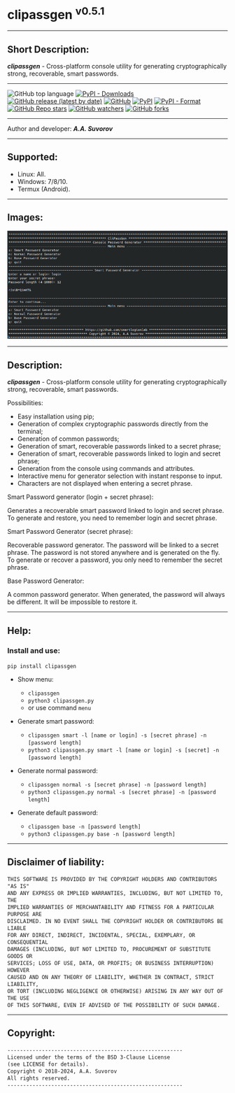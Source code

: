 # clipassgen <sup>v0.5.1</sup>

***

## Short Description:
___clipassgen___ - Cross-platform console utility for generating 
cryptographically strong, recoverable, smart passwords.

***

![GitHub top language](https://img.shields.io/github/languages/top/smartlegionlab/clipassgen)
[![PyPI - Downloads](https://img.shields.io/pypi/dm/clipassgen?label=pypi%20downloads)](https://pypi.org/project/clipassgen/)
[![GitHub release (latest by date)](https://img.shields.io/github/v/release/smartlegionlab/clipassgen)](https://github.com/smartlegionlab/clipassgen/)
[![GitHub](https://img.shields.io/github/license/smartlegionlab/clipassgen)](https://github.com/smartlegionlab/clipassgen/blob/master/LICENSE)
[![PyPI](https://img.shields.io/pypi/v/clipassgen)](https://pypi.org/project/clipassgen)
[![PyPI - Format](https://img.shields.io/pypi/format/clipassgen)](https://pypi.org/project/clipassgen)
[![GitHub Repo stars](https://img.shields.io/github/stars/smartlegionlab/clipassgen?style=social)](https://github.com/smartlegionlab/clipassgen/)
[![GitHub watchers](https://img.shields.io/github/watchers/smartlegionlab/clipassgen?style=social)](https://github.com/smartlegionlab/clipassgen/)
[![GitHub forks](https://img.shields.io/github/forks/smartlegionlab/clipassgen?style=social)](https://github.com/smartlegionlab/clipassgen/)

***

Author and developer: ___A.A. Suvorov___

***

## Supported:

- Linux: All.
- Windows: 7/8/10.
- Termux (Android).

***

## Images:

![logo](https://github.com/smartlegionlab/clipassgen/raw/master/data/images/clipassgen.png)

***

## Description:

___clipassgen___ - Cross-platform console utility for generating 
cryptographically strong, recoverable, smart passwords.

Possibilities:

- Easy installation using pip;
- Generation of complex cryptographic passwords directly from the terminal;
- Generation of common passwords;
- Generation of smart, recoverable passwords linked to a secret phrase;
- Generation of smart, recoverable passwords linked to login and secret phrase;
- Generation from the console using commands and attributes.
- Interactive menu for generator selection with instant response to input.
- Characters are not displayed when entering a secret phrase. 

Smart Password generator (login + secret phrase):

Generates a recoverable smart password
linked to login and secret phrase.
To generate and restore, you need to remember
login and secret phrase.

Smart Password Generator (secret phrase):

Recoverable password generator.
The password will be linked to a secret phrase.
The password is not stored anywhere and is generated on the fly.
To generate or recover a password, you only 
need to remember the secret phrase.

Base Password Generator:

A common password generator.
When generated, the password will always be different.
It will be impossible to restore it.

***

## Help:

### Install and use:

`pip install clipassgen`

- Show menu:
  - `clipassgen`
  - `python3 clipassgen.py`
  - or use command `menu`
  
- Generate smart password: 
  - `clipassgen smart -l [name or login] -s [secret phrase] -n [password length]`
  - `python3 clipassgen.py smart -l [name or login] -s [secret] -n [password length]`

- Generate normal password: 
  - `clipassgen normal -s [secret phrase] -n [password length]`
  - `python3 clipassgen.py normal -s [secret phrase] -n [password length]`
  
- Generate default password: 
  - `clipassgen base -n [password length]`
  - `python3 clipassgen.py base -n [password length]`

***

## Disclaimer of liability:

    THIS SOFTWARE IS PROVIDED BY THE COPYRIGHT HOLDERS AND CONTRIBUTORS "AS IS"
    AND ANY EXPRESS OR IMPLIED WARRANTIES, INCLUDING, BUT NOT LIMITED TO, THE
    IMPLIED WARRANTIES OF MERCHANTABILITY AND FITNESS FOR A PARTICULAR PURPOSE ARE
    DISCLAIMED. IN NO EVENT SHALL THE COPYRIGHT HOLDER OR CONTRIBUTORS BE LIABLE
    FOR ANY DIRECT, INDIRECT, INCIDENTAL, SPECIAL, EXEMPLARY, OR CONSEQUENTIAL
    DAMAGES (INCLUDING, BUT NOT LIMITED TO, PROCUREMENT OF SUBSTITUTE GOODS OR
    SERVICES; LOSS OF USE, DATA, OR PROFITS; OR BUSINESS INTERRUPTION) HOWEVER
    CAUSED AND ON ANY THEORY OF LIABILITY, WHETHER IN CONTRACT, STRICT LIABILITY,
    OR TORT (INCLUDING NEGLIGENCE OR OTHERWISE) ARISING IN ANY WAY OUT OF THE USE
    OF THIS SOFTWARE, EVEN IF ADVISED OF THE POSSIBILITY OF SUCH DAMAGE.

***

## Copyright:
    --------------------------------------------------------
    Licensed under the terms of the BSD 3-Clause License
    (see LICENSE for details).
    Copyright © 2018-2024, A.A. Suvorov
    All rights reserved.
    --------------------------------------------------------

